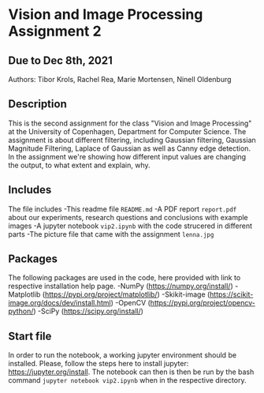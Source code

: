 # Vision and Image Processing Assignment 2

## Due to Dec 8th, 2021
Authors: Tibor Krols, Rachel Rea, Marie Mortensen, Ninell Oldenburg

## Description
This is the second assignment for the class "Vision and Image Processing" at the University of Copenhagen, Department for Computer Science. The assignment is about 
different filtering, including Gaussian filtering, Gaussian Magnitude Filtering, Laplace of Gaussian as well as Canny edge detection. In the assignment we're 
showing how different input values are changing the output, to what extent and explain, why.

## Includes
The file includes
-This readme file `README.md`
-A PDF report `report.pdf` about our experiments, research questions and conclusions with example images
-A jupyter notebook `vip2.ipynb` with the code strucered in different parts
-The picture file that came with the assignment `lenna.jpg`

## Packages
The following packages are used in the code, here provided with link to respective installation help page.
-NumPy (https://numpy.org/install/)
-Matplotlib (https://pypi.org/project/matplotlib/)
-Skikit-image (https://scikit-image.org/docs/dev/install.html)
-OpenCV (https://pypi.org/project/opencv-python/)
-SciPy (https://scipy.org/install/)

## Start file
In order to run the notebook, a working jupyter environment should be installed. Please, follow the steps here to install jupyter: https://jupyter.org/install.
The notebook can then is then be run by the bash command `jupyter notebook vip2.ipynb` when in the respective directory.
